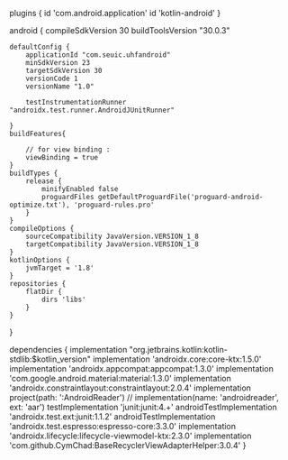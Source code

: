 plugins {
    id 'com.android.application'
    id 'kotlin-android'
}

android {
    compileSdkVersion 30
    buildToolsVersion "30.0.3"

    defaultConfig {
        applicationId "com.seuic.uhfandroid"
        minSdkVersion 23
        targetSdkVersion 30
        versionCode 1
        versionName "1.0"
    
        testInstrumentationRunner "androidx.test.runner.AndroidJUnitRunner"
    
    }
    buildFeatures{
    
        // for view binding :
        viewBinding = true
    }
    buildTypes {
        release {
            minifyEnabled false
            proguardFiles getDefaultProguardFile('proguard-android-optimize.txt'), 'proguard-rules.pro'
        }
    }
    compileOptions {
        sourceCompatibility JavaVersion.VERSION_1_8
        targetCompatibility JavaVersion.VERSION_1_8
    }
    kotlinOptions {
        jvmTarget = '1.8'
    }
    repositories {
        flatDir {
            dirs 'libs'
        }
    }
}

dependencies {
    implementation "org.jetbrains.kotlin:kotlin-stdlib:$kotlin_version"
    implementation 'androidx.core:core-ktx:1.5.0'
    implementation 'androidx.appcompat:appcompat:1.3.0'
    implementation 'com.google.android.material:material:1.3.0'
    implementation 'androidx.constraintlayout:constraintlayout:2.0.4'
    implementation project(path: ':AndroidReader')
//    implementation(name: 'androidreader', ext: 'aar')
    testImplementation 'junit:junit:4.+'
    androidTestImplementation 'androidx.test.ext:junit:1.1.2'
    androidTestImplementation 'androidx.test.espresso:espresso-core:3.3.0'
    implementation 'androidx.lifecycle:lifecycle-viewmodel-ktx:2.3.0'
    implementation 'com.github.CymChad:BaseRecyclerViewAdapterHelper:3.0.4'
}